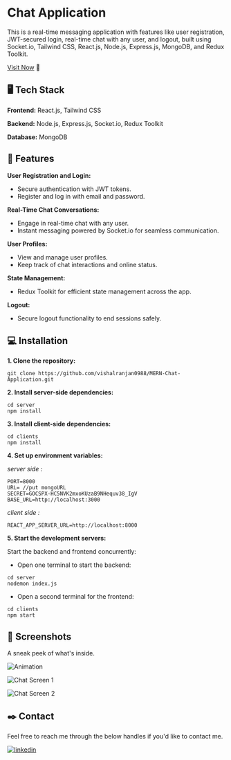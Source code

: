 
# Chat Application

This is a real-time messaging application with features like user registration, JWT-secured login, real-time chat with any user, and logout, built using Socket.io, Tailwind CSS, React.js, Node.js, Express.js, MongoDB, and Redux Toolkit.

[Visit Now](https://bharatchat.netlify.app) 🚀
## 🖥️ Tech Stack 

**Frontend:** React.js, Tailwind CSS

**Backend:** Node.js, Express.js, Socket.io, Redux Toolkit

**Database:** MongoDB


## 🚀 Features

**User Registration and Login:**
- Secure authentication with JWT tokens.
- Register and log in with email and password.

**Real-Time Chat Conversations:**
- Engage in real-time chat with any user.
- Instant messaging powered by Socket.io for seamless communication.

**User Profiles:**
- View and manage user profiles.
- Keep track of chat interactions and online status.

**State Management:**
- Redux Toolkit for efficient state management across the app.

**Logout:** 
- Secure logout functionality to end sessions safely.






## 💻 Installation

**1. Clone the repository:**
```
git clone https://github.com/vishalranjan0988/MERN-Chat-Application.git
```
**2. Install server-side dependencies:**
``` 
cd server
npm install
```
**3. Install client-side dependencies:**
``` 
cd clients
npm install
```
**4. Set up environment variables:**

*server side :*

```
PORT=8000
URL= //put mongoURL
SECRET=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
BASE_URL=http://localhost:3000
```
*client side :*
```
REACT_APP_SERVER_URL=http://localhost:8000
``` 

**5. Start the development servers:**

Start the backend and frontend concurrently:

- Open one terminal to start the backend:
```
cd server
nodemon index.js
```

- Open a second terminal for the frontend:
```
cd clients
npm start
```

## 📱 Screenshots
A sneak peek of what's inside.

![Animation](https://github.com/user-attachments/assets/07735a0e-8df7-4fc9-a1ab-93bde69c0caa)

![Chat Screen 1](https://github.com/user-attachments/assets/3f63a88b-f2d2-48e5-9752-92a6a36f5ad7)

![Chat Screen 2](https://github.com/user-attachments/assets/9d94492c-48b8-42b5-a95e-7ef5d20c5a70)



## ✒️ Contact
Feel free to reach me through the below handles if you'd like to contact me.

[![linkedin](https://img.shields.io/badge/linkedin-0A66C2?style=for-the-badge&logo=linkedin&logoColor=white)](https://www.linkedin.com/in/vishal-ranjan-bharat/)
